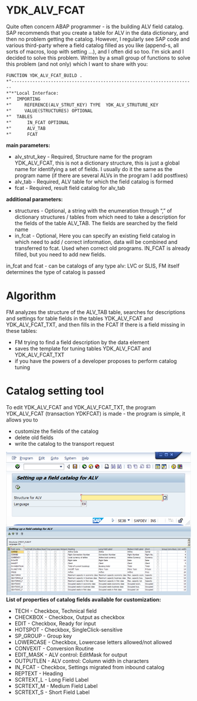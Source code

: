# YDK_ALV_FCAT
Quite often concern ABAP programmer - is the building ALV field catalog.
SAP recommends that you create a table for ALV in the data dictionary, and then no problem getting the catalog.
However, I regularly see SAP code and various third-party where a field catalog filled as you like (append-s, all sorts of macros, loop with setting ...), and I often did so too. 
I'm sick and I decided to solve this problem.
Written by a small group of functions to solve this problem (and not only) which I want to share with you:

``` abap
FUNCTION YDK_ALV_FCAT_BUILD .
*"----------------------------------------------------------------------
*"*"Local Interface:
*"  IMPORTING
*"     REFERENCE(ALV_STRUT_KEY) TYPE  YDK_ALV_STRUTURE_KEY
*"     VALUE(STRUCTURES) OPTIONAL
*"  TABLES
*"      IN_FCAT OPTIONAL
*"      ALV_TAB
*"      FCAT
```
**main parameters:**
* alv_strut_key - Required, Structure name for the program YDK_ALV_FCAT, this is not a dictionary structure, this is just a global name for identifying a set of fields. I usually do it the same as the program name (if there are several ALVs in the program I add postfixes)
* alv_tab - Required, ALV table for which the field catalog is formed
* fcat - Required, result field catalog for alv_tab

**additional parameters:**
* structures - Optional, a string with the enumeration through “,” of dictionary structures / tables from which need to take a description for the fields of the table ALV_TAB. The fields are searched by the field name
* in_fcat - Optional, Here you can specify an existing field catalog in which need to add / correct information, data will be combined and transferred to fcat. Used when correct old programs. IN_FCAT is already filled, but you need to add new fields.

in_fcat and fcat - can be catalogs of any type alv: LVC or SLIS, FM itself determines the type of catalog is passed

# Algorithm
FM analyzes the structure of the ALV_TAB table, searches for descriptions and settings for table fields in the tables YDK_ALV_FCAT and YDK_ALV_FCAT_TXT, and then fills in the FCAT
If there is a field missing in these tables: 
* FM trying to find a field description by the data element 
* saves the template for tuning tables YDK_ALV_FCAT and YDK_ALV_FCAT_TXT
* if you have the powers of a developer proposes to perform catalog tuning

# Catalog setting tool
To edit YDK_ALV_FCAT and YDK_ALV_FCAT_TXT, the program YDK_ALV_FCAT (transaction YDKFCAT) is made - the program is simple, it allows you to 
* customize the fields of the catalog 
* delete old fields
* write the catalog to the transport request

![](ydk_alv_fcat_selection_screen.png)
![](ydk_alv_fcat_program_screen.png)
**List of properties of catalog fields available for customization:**
* TECH - Checkbox, Technical field
* CHECKBOX - Checkbox, Output as checkbox
* EDIT - Checkbox, Ready for input
* HOTSPOT - Checkbox, SingleClick-sensitive
* SP_GROUP - Group key
* LOWERCASE - Checkbox, Lowercase letters allowed/not allowed
* CONVEXIT - Conversion Routine
* EDIT_MASK - ALV control: EditMask for output
* OUTPUTLEN - ALV control: Column width in characters
* IN_FCAT - Checkbox, Settings migrated from inbound catalog
* REPTEXT - Heading
* SCRTEXT_L - Long Field Label
* SCRTEXT_M - Medium Field Label
* SCRTEXT_S - Short Field Label

